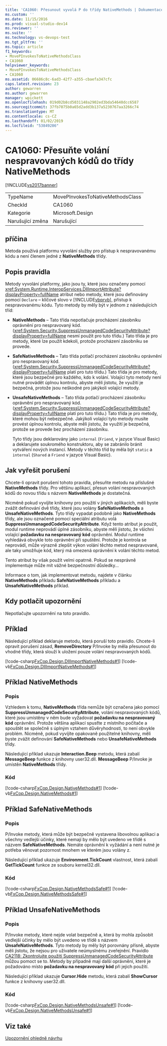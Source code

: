 ```yaml
---
title: 'CA1060: Přesunout vyvolá P do třídy NativeMethods | Dokumentace Microsoftu'
ms.custom: ''
ms.date: 11/15/2016
ms.prod: visual-studio-dev14
ms.reviewer: ''
ms.suite: ''
ms.technology: vs-devops-test
ms.tgt_pltfrm: ''
ms.topic: article
f1_keywords:
- MovePInvokesToNativeMethodsClass
- CA1060
helpviewer_keywords:
- MovePInvokesToNativeMethodsClass
- CA1060
ms.assetid: 06686c8c-6ad3-42f7-a355-cbaefa347cfc
caps.latest.revision: 23
author: gewarren
ms.author: gewarren
manager: wpickett
ms.openlocfilehash: 019d02b8cd5031148a2902ed3bda54640dcc6587
ms.sourcegitcommit: 37fb7075b0a65d2add3b137a5230767aa3266c74
ms.translationtype: MT
ms.contentlocale: cs-CZ
ms.lasthandoff: 01/02/2019
ms.locfileid: "53849286"
---
```

# <a name="ca1060-move-pinvokes-to-nativemethods-class"></a>CA1060: Přesuňte volání nespravovaných kódů do třídy NativeMethods
[!INCLUDE[vs2017banner](../includes/vs2017banner.md)]

|||
|-|-|
|TypeName|MovePInvokesToNativeMethodsClass|
|CheckId|CA1060|
|Kategorie|Microsoft.Design|
|Narušující změna|Narušující|

## <a name="cause"></a>příčina
 Metoda používá platformu vyvolání služby pro přístup k nespravovanému kódu a není členem jedné z **NativeMethods** třídy.

## <a name="rule-description"></a>Popis pravidla
 Metody vyvolání platformy, jako jsou ty, které jsou označeny pomocí <xref:System.Runtime.InteropServices.DllImportAttribute?displayProperty=fullName> atribut nebo metody, které jsou definovány pomocí `Declare` – klíčové slovo v [!INCLUDE[vbprvb](../includes/vbprvb-md.md)], přístup k nespravovanému kódu. Tyto metody by měly být v jednom z následujících tříd:

- **NativeMethods** – Tato třída nepotlačuje procházení zásobníku oprávnění pro nespravovaný kód. (<xref:System.Security.SuppressUnmanagedCodeSecurityAttribute?displayProperty=fullName> nesmí použít pro tuto třídu.) Tato třída je pro metody, které lze použít kdekoli, protože procházení zásobníku se provede.

- **SafeNativeMethods** – Tato třída potlačí procházení zásobníku oprávnění pro nespravovaný kód. (<xref:System.Security.SuppressUnmanagedCodeSecurityAttribute?displayProperty=fullName> platí pro tuto třídu.) Tato třída je pro metody, které jsou bezpečné pro každého, kdo k volání. Volající tyto metody není nutné provádět úplnou kontrolu, abyste měli jistotu, že využití je bezpečná, protože jsou neškodné pro jakýkoli volající metody.

- **UnsafeNativeMethods** – Tato třída potlačí procházení zásobníku oprávnění pro nespravovaný kód. (<xref:System.Security.SuppressUnmanagedCodeSecurityAttribute?displayProperty=fullName> platí pro tuto třídu.) Tato třída je pro metody, které mohou být nebezpečné. Jakýkoli volající tyto metody musíte provést úplnou kontrolu, abyste měli jistotu, že využití je bezpečná, protože se provede bez procházení zásobníku.

  Tyto třídy jsou deklarovány jako `internal` (`Friend`, v jazyce Visual Basic) a deklarujete soukromého konstruktoru, aby se zabránilo bránit vytváření nových instancí. Metody v těchto tříd by měla být `static` a `internal` (`Shared` a `Friend` v jazyce Visual Basic).

## <a name="how-to-fix-violations"></a>Jak vyřešit porušení
 Chcete-li opravit porušení tohoto pravidla, přesuňte metodu na příslušné **NativeMethods** třídy. Pro většinu aplikací, přesun volání nespravovaných kódů do novou třídu s názvem **NativeMethods** je dostatečná.

 Nicméně pokud vyvíjíte knihovny pro použití v jiných aplikacích, měli byste zvážit definování dvě třídy, které jsou volány **SafeNativeMethods** a **UnsafeNativeMethods**. Tyto třídy vypadat podobně jako **NativeMethods** třídy, ale jsou označené pomocí speciální atributu volá **SuppressUnmanagedCodeSecurityAttribute**. Když tento atribut je použit, modul runtime neprovádí úplné zásobníku, abyste měli jistotu, že všichni volající **požadavku na nespravovaný kód** oprávnění. Modul runtime vyhledává obvykle toto oprávnění při spuštění. Protože je kontrola se neprovádí, může výrazně zlepšit výkon volání těchto metod nespravované, ale taky umožňuje kód, který má omezená oprávnění k volání těchto metod.

 Tento atribut by však použít velmi opatrně. Pokud se nesprávně implementuje může mít vážné bezpečnostní důsledky...

 Informace o tom, jak implementovat metodu, najdete v článku **NativeMethods** příkladu **SafeNativeMethods** příkladu a **UnsafeNativeMethods** příklad.

## <a name="when-to-suppress-warnings"></a>Kdy potlačit upozornění
 Nepotlačujte upozornění na toto pravidlo.

## <a name="example"></a>Příklad
 Následující příklad deklaruje metodu, která poruší toto pravidlo. Chcete-li opravit porušení zásad, **RemoveDirectory** P/Invoke by měla přesunout do vhodné třídy, která slouží k uložení pouze volání nespravovaných kódů.

 [!code-csharp[FxCop.Design.DllImportNativeMethods#1](../snippets/csharp/VS_Snippets_CodeAnalysis/FxCop.Design.DllImportNativeMethods/cs/FxCop.Design.DllImportNativeMethods.cs#1)]
 [!code-vb[FxCop.Design.DllImportNativeMethods#1](../snippets/visualbasic/VS_Snippets_CodeAnalysis/FxCop.Design.DllImportNativeMethods/vb/FxCop.Design.DllImportNativeMethods.vb#1)]

## <a name="nativemethods-example"></a>Příklad NativeMethods

### <a name="description"></a>Popis
 Vzhledem k tomu, **NativeMethods** třída nemůže být označena jako pomocí **SuppressUnmanagedCodeSecurityAttribute**, volání nespravovaných kódů, které jsou umístěny v něm bude vyžadovat **požadavku na nespravovaný kód** oprávnění. Protože většina aplikací spusťte z místního počítače a spouštět se společně s úplným vztahem důvěryhodnosti, to není obvykle problém. Nicméně, pokud vyvíjíte opakovaně použitelné knihovny, měli byste zvážit definování **SafeNativeMethods** nebo **UnsafeNativeMethods** třídy.

 Následující příklad ukazuje **Interaction.Beep** metodu, která zabalí **MessageBeep** funkce z knihovny user32.dll. **MessageBeep** P/Invoke je umístěn **NativeMethods** třídy.

### <a name="code"></a>Kód
 [!code-csharp[FxCop.Design.NativeMethods#1](../snippets/csharp/VS_Snippets_CodeAnalysis/FxCop.Design.NativeMethods/cs/FxCop.Design.NativeMethods.cs#1)]
 [!code-vb[FxCop.Design.NativeMethods#1](../snippets/visualbasic/VS_Snippets_CodeAnalysis/FxCop.Design.NativeMethods/vb/FxCop.Design.NativeMethods.vb#1)]

## <a name="safenativemethods-example"></a>Příklad SafeNativeMethods

### <a name="description"></a>Popis
 P/Invoke metody, která může být bezpečně vystavena libovolnou aplikaci a všechny vedlejší účinky, které nemají by mělo být uvedeno ve třídě s názvem **SafeNativeMethods**. Nemáte oprávnění k vyžádání a není nutné je potřeba věnovat pozornost mnohem ve kterém jsou volány z.

 Následující příklad ukazuje **Environment.TickCount** vlastnost, která zabalí **GetTickCount** funkce ze souboru kernel32.dll.

### <a name="code"></a>Kód
 [!code-csharp[FxCop.Design.NativeMethodsSafe#1](../snippets/csharp/VS_Snippets_CodeAnalysis/FxCop.Design.NativeMethodsSafe/cs/FxCop.Design.NativeMethodsSafe.cs#1)]
 [!code-vb[FxCop.Design.NativeMethodsSafe#1](../snippets/visualbasic/VS_Snippets_CodeAnalysis/FxCop.Design.NativeMethodsSafe/vb/FxCop.Design.NativeMethodsSafe.vb#1)]

## <a name="unsafenativemethods-example"></a>Příklad UnsafeNativeMethods

### <a name="description"></a>Popis
 P/Invoke metody, které nejde volat bezpečně a, která by mohla způsobit vedlejší účinky by mělo být uvedeno ve třídě s názvem **UnsafeNativeMethods**. Tyto metody by měly být porovnány přísně, abyste měli jistotu, že nejsou pro uživatele neúmyslnému zveřejnění. Pravidlo [CA2118: Zkontrolujte použití SuppressUnmanagedCodeSecurityAttribute](../code-quality/ca2118-review-suppressunmanagedcodesecurityattribute-usage.md) můžou pomoct se to. Metody by případně mají další oprávnění, které je požadováno místo **požadavku na nespravovaný kód** při jejich použití.

 Následující příklad ukazuje **Cursor.Hide** metodu, která zabalí **ShowCursor** funkce z knihovny user32.dll.

### <a name="code"></a>Kód
 [!code-csharp[FxCop.Design.NativeMethodsUnsafe#1](../snippets/csharp/VS_Snippets_CodeAnalysis/FxCop.Design.NativeMethodsUnsafe/cs/FxCop.Design.NativeMethodsUnsafe.cs#1)]
 [!code-vb[FxCop.Design.NativeMethodsUnsafe#1](../snippets/visualbasic/VS_Snippets_CodeAnalysis/FxCop.Design.NativeMethodsUnsafe/vb/FxCop.Design.NativeMethodsUnsafe.vb#1)]

## <a name="see-also"></a>Viz také
 [Upozornění ohledně návrhu](../code-quality/design-warnings.md)
